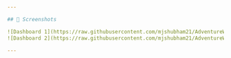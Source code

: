 ```yaml
---

## 📸 Screenshots

![Dashboard 1](https://raw.githubusercontent.com/mjshubham21/AdventureWorks_PowerBi_Project/main/images/Dashboard.png)  
![Dashboard 2](https://raw.githubusercontent.com/mjshubham21/AdventureWorks_PowerBi_Project/main/images/map.png)  
    
---
```

